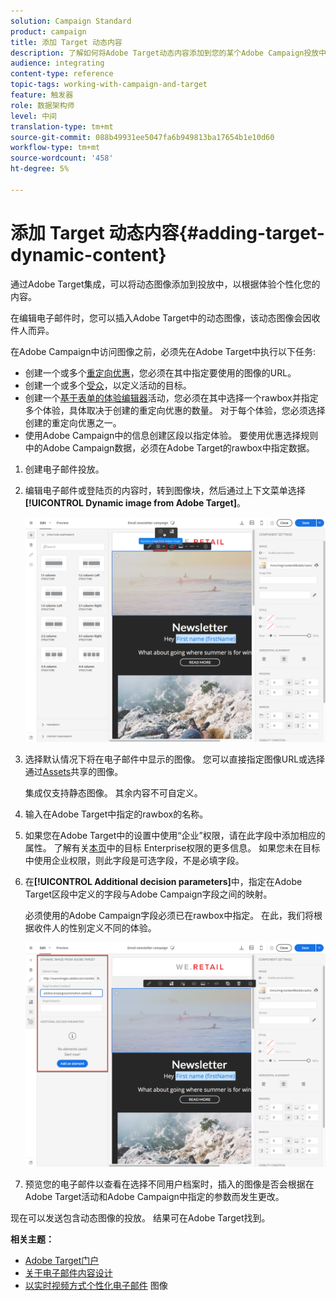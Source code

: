 ```yaml
---
solution: Campaign Standard
product: campaign
title: 添加 Target 动态内容
description: 了解如何将Adobe Target动态内容添加到您的某个Adobe Campaign投放中。
audience: integrating
content-type: reference
topic-tags: working-with-campaign-and-target
feature: 触发器
role: 数据架构师
level: 中间
translation-type: tm+mt
source-git-commit: 088b49931ee5047fa6b949813ba17654b1e10d60
workflow-type: tm+mt
source-wordcount: '458'
ht-degree: 5%

---
```



# 添加 Target 动态内容{#adding-target-dynamic-content}

通过Adobe Target集成，可以将动态图像添加到投放中，以根据体验个性化您的内容。

在编辑电子邮件时，您可以插入Adobe Target中的动态图像，该动态图像会因收件人而异。

在Adobe Campaign中访问图像之前，必须先在Adobe Target中执行以下任务:

* 创建一个或多个[重定向优惠](https://docs.adobe.com/content/help/en/target/using/experiences/offers/offer-redirect.html)，您必须在其中指定要使用的图像的URL。
* 创建一个或多个[受众](https://docs.adobe.com/content/help/en/target/using/audiences/create-audiences/audiences.html)，以定义活动的目标。
* 创建一个[基于表单的体验编辑器](https://docs.adobe.com/content/help/en/target/using/experiences/form-experience-composer.html)活动，您必须在其中选择一个rawbox并指定多个体验，具体取决于创建的重定向优惠的数量。 对于每个体验，您必须选择创建的重定向优惠之一。
* 使用Adobe Campaign中的信息创建区段以指定体验。 要使用优惠选择规则中的Adobe Campaign数据，必须在Adobe Target的rawbox中指定数据。

1. 创建电子邮件投放。
1. 编辑电子邮件或登陆页的内容时，转到图像块，然后通过上下文菜单选择&#x200B;**[!UICONTROL Dynamic image from Adobe Target]**。

   ![](assets/tar_insert_dynamic_image.png)

1. 选择默认情况下将在电子邮件中显示的图像。 您可以直接指定图像URL或选择通过[Assets](../../integrating/using/working-with-campaign-and-assets-core-service.md)共享的图像。

   集成仅支持静态图像。 其余内容不可自定义。

1. 输入在Adobe Target中指定的rawbox的名称。
1. 如果您在Adobe Target中的设置中使用“企业”权限，请在此字段中添加相应的属性。 了解有关[本页](https://docs.adobe.com/content/help/en/target/using/administer/manage-users/enterprise/properties-overview.html)中的目标 Enterprise权限的更多信息。 如果您未在目标中使用企业权限，则此字段是可选字段，不是必填字段。
1. 在&#x200B;**[!UICONTROL Additional decision parameters]**&#x200B;中，指定在Adobe Target区段中定义的字段与Adobe Campaign字段之间的映射。

   必须使用的Adobe Campaign字段必须已在rawbox中指定。 在此，我们将根据收件人的性别定义不同的体验。

   ![](assets/tar_additional_decisionning_parameters.png)

1. 预览您的电子邮件以查看在选择不同用户档案时，插入的图像是否会根据在Adobe Target活动和Adobe Campaign中指定的参数而发生更改。

现在可以发送包含动态图像的投放。 结果可在Adobe Target找到。

**相关主题：**

* [Adobe Target门户](https://docs.adobe.com/content/help/en/target/using/integrate/campaign-and-target.html)
* [关于电子邮件内容设计](../../designing/using/designing-content-in-adobe-campaign.md)
* [以实时视频方式个性化电子邮件](https://helpx.adobe.com/cn/marketing-cloud/how-to/email-marketing.html) 图像

